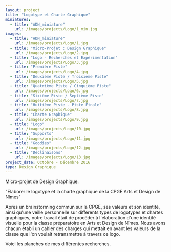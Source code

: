 ```yaml
---
layout: project
title: "Logotype et Charte Graphique"
miniatures:
  - title: "ADN_miniature"
    url: /images/projects/Logo/1_min.jpg
images:
  - title: "ADN_miniature"
    url: /images/projects/Logo/1.jpg
  - title: "Micro-Projet : Design Graphique"
    url: /images/projects/Logo/2.jpg
  - title: "Logo - Recherches et Expérimentation"
    url: /images/projects/Logo/3.jpg
  - title: "Première Piste"
    url: /images/projects/Logo/4.jpg
  - title: "Deuxième Piste / Troisième Piste"
    url: /images/projects/Logo/5.jpg
  - title: "Quatrième Piste / Cinquième Piste"
    url: /images/projects/Logo/6.jpg
  - title: "Sixième Piste / Septième Piste"
    url: /images/projects/Logo/7.jpg
  - title: "Huitième Piste - Piste Finale"
    url: /images/projects/Logo/8.jpg
  - title: "Charte Graphique"
    url: /images/projects/Logo/9.jpg
  - title: "Logo"
    url: /images/projects/Logo/10.jpg
  - title: "Supports"
    url: /images/projects/Logo/11.jpg
  - title: "Goodies"
    url: /images/projects/Logo/12.jpg
  - title: "Déclinaisons"
    url: /images/projects/Logo/13.jpg
project_date: Octobre - Décembre 2016
type: Design Graphique
---
```

Micro-projet de Design Graphique.

"Elaborer le logotype et la charte graphique de la CPGE Arts et Design de Nîmes"

Après un brainstorming commun sur la CPGE, ses valeurs et son identité, ainsi qu'une veille personnelle sur différents types de logotypes et chartes graphiques, notre travail était de procéder à l'élaboration d'une identité visuelle pour la classe préparatoire en Arts et Design de Nîmes.
Nous avons chacun établi un cahier des charges qui mettait en avant les valeurs de la classe que l'on voulait retransmettre à travers ce logo.

Voici les planches de mes différentes recherches.
